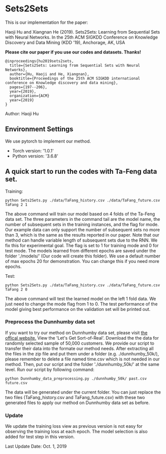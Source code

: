 # Sets2Sets

This is our implementation for the paper: 

Haoji Hu and Xiangnan He (2019). Sets2Sets: Learning from Sequential Sets with Neural Networks. In the 25th ACM SIGKDD Conference on Knowledge Discovery and Data Mining (KDD ’19), Anchorage, AK, USA

**Please cite our paper if you use our codes and datasets. Thanks!** 
```
@inproceedings{hu2019sets2sets,
  title={Sets2Sets: Learning from Sequential Sets with Neural Networks},
  author={Hu, Haoji and He, Xiangnan},
  booktitle={Proceedings of the 25th ACM SIGKDD international conference on Knowledge discovery and data mining},
  pages={197--206},
  year={2019},
  organization={ACM}
  year={2019}
}
```

Author: Haoji Hu

## Environment Settings
We use pytorch to implement our method. 
- Torch version:  '1.0.1'
- Python version: '3.6.8'

## A quick start to run the codes with Ta-Feng data set.

Training:
```
python Sets2Sets.py ./data/TaFang_history.csv ./data/TaFang_future.csv TaFang 2 1 
```
The above command will train our model based on 4 folds of the Ta-Feng data set. The three parameters in the command tail are the model name, the number of subsequent sets in the training instances, and the flag for mode. Our example data can only support the number of subsequent sets no more than 3, which is the same as the results reported in our paper. Note that our method can handle variable length of subsequent sets due to the RNN. We fix this for experimental goal. The flag is set to 1 for training mode and 0 for test mode. The models learned from different epochs are saved under the folder './models/' (Our code will create this folder). We use a default number of max epochs 20 for demonstration. You can change this if you need more epochs. 

Test:
```
python Sets2Sets.py ./data/TaFang_history.csv ./data/TaFang_future.csv TaFang 2 0 
```
The above command will test the learned model on the left 1 fold data. We just need to change the mode flag from 1 to 0. The test  performance of the model giving best performance on the validation set will be printed out.



### Preprocess the Dunnhumby data set

If you want to try our method on Dunnhumby data set, please visit [the offical website.](https://www.dunnhumby.com/careers/engineering/sourcefiles) View the 'Let's Get Sort-of-Real'. Download the the data for randomly selected sample of 50,000 customers. We provide our script to transfer their data into the formate our method needs. After extracting all the files in the zip file and put them under a folder (e.g. ./dunnhumby_50k/), please remember to delete a file named time.csv which is not needed in our method. Then, put our script and the folder './dunnhumby_50k/' at the same level. Run our script by following command:
```
python Dunnhumby_data_preprocessing.py ./dunnhumby_50k/ past.csv future.csv
```
The data will be generated under the current folder. You can just replace the two files (TaFang_history.csv and TaFang_future.csv) with these two generated files to apply our method on Dunnhumby data set as before.

### Update

We update the training loss view as previous version is not easy for observing the training loss at each epoch. The model selection is also added for test step in this version.

Last Update Date: Oct. 1, 2019
